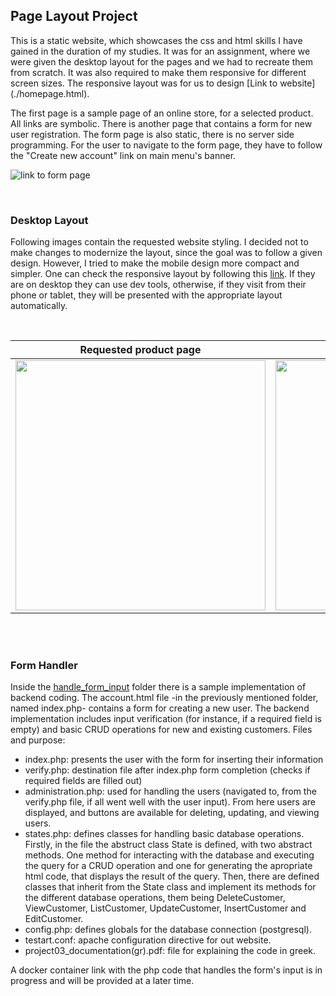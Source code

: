 ## Page Layout Project
This is a static website, which showcases the css and html skills I have gained in the duration of my studies.
It was for an assignment, where we were given the desktop layout for the pages and we had to recreate them from scratch. 
It was also required to make them responsive for different screen sizes. The responsive layout was for us to design [Link to website] (./homepage.html).  

The first page is a sample page of an online store, for a selected product. All links are symbolic. There
is another page that contains a form for new user registration. The form page is also static, there is no
server side programming. For the user to navigate to the form page, they have to follow the 
"Create new account" link on main menu's banner.

![link to form page](images/readme_images/link_to_form.png)

<br>

### Desktop Layout

Following images contain the requested website styling. I decided not to make changes to modernize the layout, since the goal was to follow a given design. 
However, I tried to make the mobile design more compact and simpler. One can check the responsive layout by following this 
[link](https://aspa7beginner.github.io/web_based/). If they are on desktop they can use dev tools, otherwise, 
if they visit from their phone or tablet, they will be presented with the appropriate layout automatically.

<br>

Requested product page            |  Requested form page
:-------------------------:|:-------------------------:
<img src="images/readme_images/requested_desktop_page_layout.png" width="400px">  |  <img src="images/readme_images/requested_desktop_form_page_layout.png" width="400px"> 

<br><br>

### Form Handler

Inside the [handle_form_input](/handle_form_input) folder there is a sample implementation of backend coding. The account.html file -in the previously mentioned folder, named index.php- contains a form for creating a new user. The backend implementation includes input verification (for instance, if a required field is empty) and basic CRUD operations for new and existing customers.
Files and purpose:
  * index.php: presents the user with the form for inserting their information
  * verify.php: destination file after index.php form completion (checks if required fields are filled out)
  * administration.php: used for handling the users (navigated to, from the verify.php file, if all went well with the user input). From here users are displayed, and buttons are available for deleting, updating, and viewing users.
  * states.php: defines classes for handling basic database operations. Firstly, in the file the abstruct class State is defined, with two abstract methods. One method for interacting with the database and executing the query for a CRUD operation and one for generating the apropriate html code, that displays the result of the query. Then, there are defined classes that inherit from the State class and implement its methods for the different database operations, them being DeleteCustomer, ViewCustomer, ListCustomer, UpdateCustomer, InsertCustomer and EditCustomer.
  * config.php: defines globals for the database connection (postgresql).
  * testart.conf: apache configuration directive for out website.
  * project03_documentation(gr).pdf: file for explaining the code in greek.
  
A docker container link with the php code that handles the form's input is in progress and will be provided at a later time.
